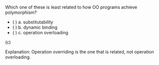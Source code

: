 <panel header="{{ icon_Q_A }} Concepts related to polymorphism">
<question>

Which one of these is least related to how OO programs achieve polymorphism?

- ( ) a. substitutability
- ( ) b. dynamic binding
- ( ) c. operation overloading

<div slot="answer">

(c)

Explanation: Operation overriding is the one that is related, not operation overloading.

</div>
</question>
</panel>
